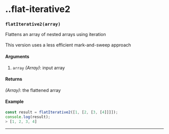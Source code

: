 # ..flat-iterative2

<!-- div class="doc-container" -->

<!-- div -->


<!-- div -->

<h3 id="flatiterative2array"><code>flatIterative2(array)</code></h3>

Flattens an array of nested arrays using iteration
<br>
<br>
This version uses a less efficient mark-and-sweep approach

#### Arguments
1. `array` *(Array)*: input array

#### Returns
*(Array)*: the flattened array

#### Example
```js
const result = flatIterative2([1, [2, [3, [4]]]]);
console.log(result);
> [1, 2, 3, 4]
```
---

<!-- /div -->

<!-- /div -->

<!-- /div -->
